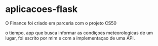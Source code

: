 # aplicacoes-flask

O Finance foi criado em parceria com o projeto CS50

o tiempo, app que busca informar as condiçoes meteorologicas de um lugar, foi escrito por mim e com a implementaçao de uma API.
